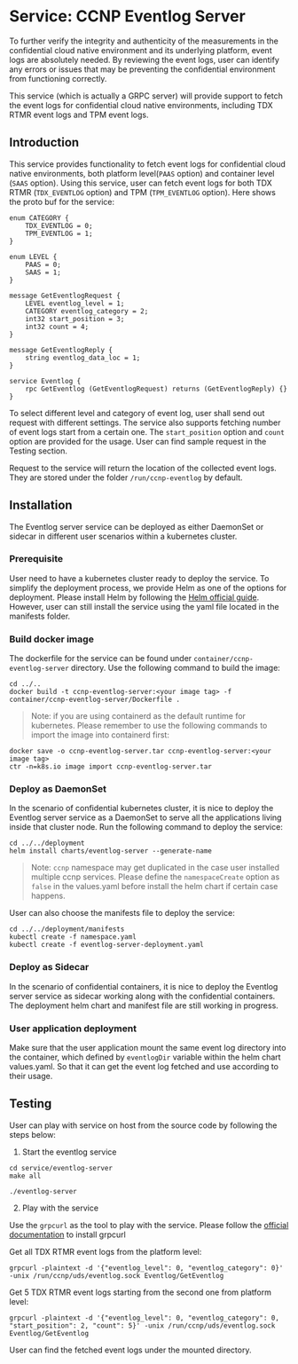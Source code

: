 # Service: CCNP Eventlog Server

To further verify the integrity and authenticity of the measurements in the confidential cloud native environment and its underlying platform, event logs are absolutely needed.
By reviewing the event logs, user can identify any errors or issues that may be preventing the confidential environment from functioning correctly.

This service (which is actually a GRPC server) will provide support to fetch the event logs for confidential cloud native environments, including TDX RTMR event logs and TPM event logs.



## Introduction

This service provides functionality to fetch event logs for confidential cloud native environments, both platform level(`PAAS` option) and container level (`SAAS` option). Using this service, user can fetch event logs for both TDX RTMR (`TDX_EVENTLOG` option) and TPM (`TPM_EVENTLOG` option).
Here shows the proto buf for the service:

```
enum CATEGORY {
    TDX_EVENTLOG = 0;
    TPM_EVENTLOG = 1;
}

enum LEVEL {
    PAAS = 0;
    SAAS = 1;
}

message GetEventlogRequest {
    LEVEL eventlog_level = 1;
    CATEGORY eventlog_category = 2;
    int32 start_position = 3;
    int32 count = 4;
}

message GetEventlogReply {
    string eventlog_data_loc = 1;
}

service Eventlog {
    rpc GetEventlog (GetEventlogRequest) returns (GetEventlogReply) {}
}
```

To select different level and category of event log, user shall send out request with different settings.
The service also supports fetching number of event logs start from a certain one. The `start_position` option and `count` option are provided for the usage.
User can find sample request in the Testing section.

Request to the service will return the location of the collected event logs. They are stored under the folder `/run/ccnp-eventlog` by default.



## Installation

The Eventlog server service can be deployed as either DaemonSet or sidecar in different user scenarios within a kubernetes cluster.


### Prerequisite

User need to have a kubernetes cluster ready to deploy the service. To simplify the deployment process, we provide Helm as one of the options for deployment. Please install Helm by following the [Helm official guide](https://helm.sh/docs/intro/install/). However, user can still install the service using the yaml file located in the manifests folder.

### Build docker image

The dockerfile for the service can be found under `container/ccnp-eventlog-server` directory. Use the following command to build the image:

```
cd ../..
docker build -t ccnp-eventlog-server:<your image tag> -f container/ccnp-eventlog-server/Dockerfile .
```
> Note: if you are using containerd as the default runtime for kubernetes. Please remember to use the following commands to import the image into containerd first:
```
docker save -o ccnp-eventlog-server.tar ccnp-eventlog-server:<your image tag>
ctr -n=k8s.io image import ccnp-eventlog-server.tar
```

### Deploy as DaemonSet

In the scenario of confidential kubernetes cluster, it is nice to deploy the Eventlog server service as a DaemonSet to serve all the applications living inside that cluster node.
Run the following command to deploy the service:

```
cd ../../deployment
helm install charts/eventlog-server --generate-name
```
> Note: `ccnp` namespace may get duplicated in the case user installed multiple ccnp services. Please define the `namespaceCreate` option as `false` in the values.yaml before install the helm chart if certain case happens.

User can also choose the manifests file to deploy the service:
```
cd ../../deployment/manifests
kubectl create -f namespace.yaml
kubectl create -f eventlog-server-deployment.yaml
```

### Deploy as Sidecar

In the scenario of confidential containers, it is nice to deploy the Eventlog server service as sidecar working along with the confidential containers.
The deployment helm chart and manifest file are still working in progress.

### User application deployment

Make sure that the user application mount the same event log directory into the container, which defined by `eventlogDir` variable within the helm chart values.yaml.
So that it can get the event log fetched and use according to their usage.



## Testing

User can play with service on host from the source code by following the steps below:

1. Start the eventlog service

```
cd service/eventlog-server
make all

./eventlog-server
```

2. Play with the service

Use the `grpcurl` as the tool to play with the service. Please follow the [official documentation](https://github.com/fullstorydev/grpcurl) to install grpcurl

Get all TDX RTMR event logs from the platform level:
```
grpcurl -plaintext -d '{"eventlog_level": 0, "eventlog_category": 0}' -unix /run/ccnp/uds/eventlog.sock Eventlog/GetEventlog
```

Get 5 TDX RTMR event logs starting from the second one from platform level:
```
grpcurl -plaintext -d '{"eventlog_level": 0, "eventlog_category": 0, "start_position": 2, "count": 5}' -unix /run/ccnp/uds/eventlog.sock Eventlog/GetEventlog
```

User can find the fetched event logs under the mounted directory.

